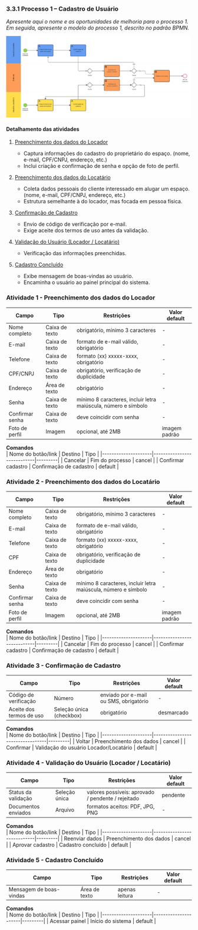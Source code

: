 ### 3.3.1 Processo 1 – Cadastro de Usuário

_Apresente aqui o nome e as oportunidades de melhoria para o processo 1. 
Em seguida, apresente o modelo do processo 1, descrito no padrão BPMN._

![Modelo BPMN do PROCESSO 1 - Cadastro de Usuário](../images/processo_1_cadastro_usuario.jpg "Cadastro de Usuário")

#### Detalhamento das atividades

1. [Preenchimento dos dados do Locador](#atividade-1---preenchimento-dos-dados-do-locador)
   - Captura informações do cadastro do proprietário do espaço. (nome, e-mail, CPF/CNPJ, endereço, etc.)  
   - Inclui criação e confirmação de senha e opção de foto de perfil.
     
3. [Preenchimento dos dados do Locatário](#atividade-2---preenchimento-dos-dados-do-locatário)
   - Coleta dados pessoais do cliente interessado em alugar um espaço. (nome, e-mail, CPF/CNPJ, endereço, etc.)   
   - Estrutura semelhante à do locador, mas focada em pessoa física.
     
4. [Confirmação de Cadastro](#atividade-3---confirmação-de-cadastro)
   - Envio de código de verificação por e-mail.  
   - Exige aceite dos termos de uso antes da validação.
     
6. [Validação do Usuário (Locador / Locatário)](#atividade-4---validação-do-usuário-locador--locatário)
   - Verificação das informações preenchidas.  
     
8. [Cadastro Concluído](#atividade-5---cadastro-concluído)   
   - Exibe mensagem de boas-vindas ao usuário.  
   - Encaminha o usuário ao painel principal do sistema.

  
### Atividade 1 - Preenchimento dos dados do Locador

| Campo            | Tipo         | Restrições                                                | Valor default   |
|------------------|-------------|-----------------------------------------------------------|-----------------|
| Nome completo    | Caixa de texto | obrigatório, mínimo 3 caracteres                          | -               |
| E-mail           | Caixa de texto | formato de e-mail válido, obrigatório                     | -               |
| Telefone         | Caixa de texto | formato (xx) xxxxx-xxxx, obrigatório                      | -               |
| CPF/CNPJ         | Caixa de texto | obrigatório, verificação de duplicidade                   | -               |
| Endereço         | Área de texto  | obrigatório                                               | -               |
| Senha            | Caixa de texto | mínimo 8 caracteres, incluir letra maiúscula, número e símbolo | -         |
| Confirmar senha  | Caixa de texto | deve coincidir com senha                                  | -               |
| Foto de perfil   | Imagem         | opcional, até 2MB                                         | imagem padrão   |

**Comandos**  
| Nome do botão/link | Destino                    | Tipo    |
|---------------------|----------------------------|---------|
| Cancelar           | Fim do processo            | cancel  |
| Confirmar cadastro | Confirmação de cadastro    | default |


### Atividade 2 - Preenchimento dos dados do Locatário

| Campo            | Tipo         | Restrições                                                | Valor default   |
|------------------|-------------|-----------------------------------------------------------|-----------------|
| Nome completo    | Caixa de texto | obrigatório, mínimo 3 caracteres                          | -               |
| E-mail           | Caixa de texto | formato de e-mail válido, obrigatório                     | -               |
| Telefone         | Caixa de texto | formato (xx) xxxxx-xxxx, obrigatório                      | -               |
| CPF              | Caixa de texto | obrigatório, verificação de duplicidade                   | -               |
| Endereço         | Área de texto  | obrigatório                                               | -               |
| Senha            | Caixa de texto | mínimo 8 caracteres, incluir letra maiúscula, número e símbolo | -         |
| Confirmar senha  | Caixa de texto | deve coincidir com senha                                  | -               |
| Foto de perfil   | Imagem         | opcional, até 2MB                                         | imagem padrão   |

**Comandos**  
| Nome do botão/link | Destino                    | Tipo    |
|---------------------|----------------------------|---------|
| Cancelar           | Fim do processo            | cancel  |
| Confirmar cadastro | Confirmação de cadastro    | default |


### Atividade 3 - Confirmação de Cadastro
| Campo              | Tipo        | Restrições                                      | Valor default |
|--------------------|-------------|-------------------------------------------------|---------------|
| Código de verificação | Número    | enviado por e-mail ou SMS, obrigatório          | -             |
| Aceite dos termos de uso | Seleção única (checkbox) | obrigatório                       | desmarcado    |

**Comandos**  
| Nome do botão/link | Destino                         | Tipo    |
|---------------------|---------------------------------|---------|
| Voltar             | Preenchimento dos dados         | cancel  |
| Confirmar          | Validação do usuário Locador/Locatário | default |

### Atividade 4 - Validação do Usuário (Locador / Locatário)
| Campo              | Tipo             | Restrições                                    | Valor default |
|--------------------|------------------|-----------------------------------------------|---------------|
| Status da validação | Seleção única   | valores possíveis: aprovado / pendente / rejeitado | pendente   |
| Documentos enviados | Arquivo         | formatos aceitos: PDF, JPG, PNG               | -             |

**Comandos**  
| Nome do botão/link | Destino                    | Tipo    |
|---------------------|----------------------------|---------|
| Reenviar dados     | Preenchimento dos dados    | cancel  |
| Aprovar cadastro   | Cadastro concluído         | default |

### Atividade 5 - Cadastro Concluído
| Campo                 | Tipo        | Restrições            | Valor default       |
|-----------------------|-------------|-----------------------|---------------------|
| Mensagem de boas-vindas | Área de texto | apenas leitura       | -                   |

**Comandos**  
| Nome do botão/link | Destino              | Tipo    |
|---------------------|----------------------|---------|
| Acessar painel     | Início do sistema    | default |
